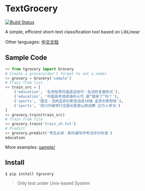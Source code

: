 TextGrocery
===========

[![Build Status](https://travis-ci.org/2shou/TextGrocery.svg?branch=master)](https://travis-ci.org/2shou/TextGrocery)

A simple, efficient short-text classification tool based on LibLinear

Other languages: [中文文档](README_CN.md)

Sample Code
-----------

```python
>> from tgrocery import Grocery
# Create a grocery(don't forget to set a name)
>> grocery = Grocery('sample')
# Train from list
>> train_src = [
    ('education', '名师指导托福语法技巧：名词的复数形式'),
    ('education', '中国高考成绩海外认可 是“狼来了”吗？'),
    ('sports', '图文：法网孟菲尔斯苦战进16强 孟菲尔斯怒吼'),
    ('sports', '四川丹棱举行全国长距登山挑战赛 近万人参与')
]
>> grocery.train(train_src)
# Train from file
>> grocery.train('train_ch.txt')
# Predict
>> grocery.predict('考生必读：新托福写作考试评分标准')
education
```

More examples: [sample/](sample/)

Install
-------

    $ pip install tgrocery

> Only test under Unix-based System
